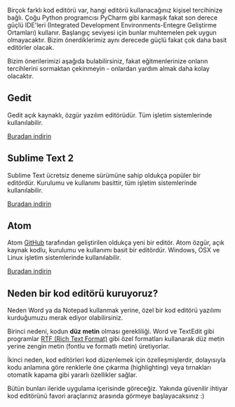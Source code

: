 Birçok farklı kod editörü var, hangi editörü kullanacağınız kişisel tercihinize bağlı. Çoğu Python programcısı PyCharm gibi karmaşık fakat son derece güçlü IDE'leri (Integrated Development Environments-Entegre Geliştirme Ortamları) kullanır. Başlangıç seviyesi için bunlar muhtemelen pek uygun olmayacaktır. Bizim önerdiklerimiz aynı derecede güçlü fakat çok daha basit editörler olacak.

Bizim önerilerimizi aşağıda bulabilirsiniz, fakat eğitmenlerinize onların tercihlerini sormaktan çekinmeyin - onlardan yardım almak daha kolay olacaktır.

## Gedit

Gedit açık kaynaklı, özgür yazılım editörüdür. Tüm işletim sistemlerinde kullanılabilir.

[Buradan indirin](https://wiki.gnome.org/Apps/Gedit#Download)

## Sublime Text 2

Sublime Text ücretsiz deneme sürümüne sahip oldukça popüler bir editördür. Kurulumu ve kullanımı basittir, tüm işletim sistemlerinde kullanılabilir. 

[Buradan indirin](http://www.sublimetext.com/2)

## Atom

Atom [GitHub](http://github.com/) tarafından geliştirilen oldukça yeni bir editör. Atom özgür, açık kaynak kodlu, kurulumu ve kullanımı basit bir editördür. Windows, OSX ve Linux işletim sistemlerinde kullanılabilir.

[Buradan indirin](https://atom.io/)

## Neden bir kod editörü kuruyoruz?

Neden Word ya da Notepad kullanmak yerine, özel bir kod editörü yazılımı kurduğumuzu merak ediyor olabilirsiniz.

Birinci nedeni, kodun **düz metin** olması gerekliliği. Word ve TextEdit gibi programlar [RTF (Rich Text Format)](https://en.wikipedia.org/wiki/Rich_Text_Format) gibi özel formatları kullanarak düz metin yerine zengin metin (fontlu ve formatlı metin) üretiyorlar.

İkinci neden, kod editörleri kod düzenlemek için özelleşmişlerdir, dolayısıyla kodu anlamına göre renklerle öne çıkarma (highlighting) veya tırnakları otomatik kapama gibi yararlı özellikler sağlar.

Bütün bunları ileride uygulama içerisinde göreceğiz. Yakında güvenilir ihtiyar kod editörünü favori araçlarınız arasında görmeye başlayacaksınız :)